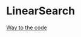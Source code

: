 # LinearSearch

[Way to the code](https://github.com/ASTHA193/LinearSearch/commit/64a8f6b77831ce78b17e3a489a000bbaff984dfe)
